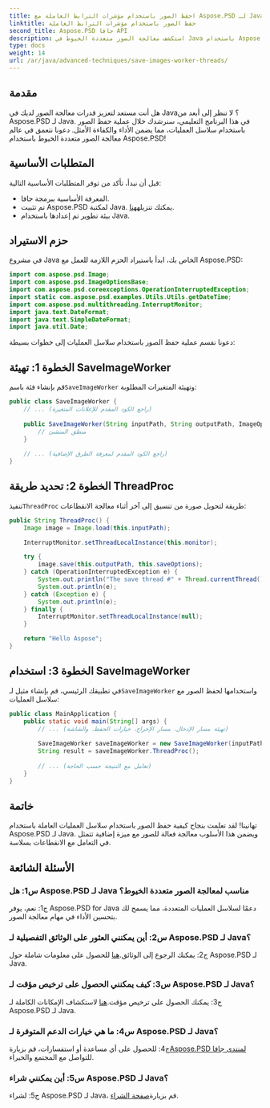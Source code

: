 ```yaml
---
title: احفظ الصور باستخدام مؤشرات الترابط العاملة مع Aspose.PSD لـ Java
linktitle: حفظ الصور باستخدام مؤشرات الترابط العاملة
second_title: Aspose.PSD جافا API
description: استكشف معالجة الصور متعددة الخيوط في Java باستخدام Aspose.PSD. تعلم كيفية حفظ الصور بكفاءة باستخدام سلاسل العمليات.
type: docs
weight: 14
url: /ar/java/advanced-techniques/save-images-worker-threads/
---
```

## مقدمة

هل أنت مستعد لتعزيز قدرات معالجة الصور لديك في Java؟ لا تنظر إلى أبعد من Aspose.PSD لـ Java. في هذا البرنامج التعليمي، سنرشدك خلال عملية حفظ الصور باستخدام سلاسل العمليات، مما يضمن الأداء والكفاءة الأمثل. دعونا نتعمق في عالم معالجة الصور متعددة الخيوط باستخدام Aspose.PSD!

## المتطلبات الأساسية

قبل أن نبدأ، تأكد من توفر المتطلبات الأساسية التالية:

- المعرفة الأساسية ببرمجة جافا.
-  تم تثبيت Aspose.PSD لمكتبة Java. يمكنك تنزيله[هنا](https://releases.aspose.com/psd/java/).
- بيئة تطوير تم إعدادها باستخدام Java.

## حزم الاستيراد

في مشروع Java الخاص بك، ابدأ باستيراد الحزم اللازمة للعمل مع Aspose.PSD:

```java
import com.aspose.psd.Image;
import com.aspose.psd.ImageOptionsBase;
import com.aspose.psd.coreexceptions.OperationInterruptedException;
import static com.aspose.psd.examples.Utils.Utils.getDateTime;
import com.aspose.psd.multithreading.InterruptMonitor;
import java.text.DateFormat;
import java.text.SimpleDateFormat;
import java.util.Date;
```

دعونا نقسم عملية حفظ الصور باستخدام سلاسل العمليات إلى خطوات بسيطة:

## الخطوة 1: تهيئة SaveImageWorker

 قم بإنشاء فئة باسم`SaveImageWorker` وتهيئة المتغيرات المطلوبة:

```java
public class SaveImageWorker {
    // ... (راجع الكود المقدم للإعلانات المتغيرة)
    
    public SaveImageWorker(String inputPath, String outputPath, ImageOptionsBase saveOptions, InterruptMonitor monitor) {
        // منطق المنشئ
    }
    
    // ... (راجع الكود المقدم لمعرفة الطرق الإضافية)
}
```

## الخطوة 2: تحديد طريقة ThreadProc

 تنفيذ`ThreadProc` طريقة لتحويل صورة من تنسيق إلى آخر أثناء معالجة الانقطاعات:

```java
public String ThreadProc() {
    Image image = Image.load(this.inputPath);

    InterruptMonitor.setThreadLocalInstance(this.monitor);

    try {
        image.save(this.outputPath, this.saveOptions);
    } catch (OperationInterruptedException e) {
        System.out.println("The save thread #" + Thread.currentThread().getId() + " finishes at " + getDateTime().toString());
        System.out.println(e);
    } catch (Exception e) {
        System.out.println(e);
    } finally {
        InterruptMonitor.setThreadLocalInstance(null);
    }

    return "Hello Aspose";
}
```

## الخطوة 3: استخدام SaveImageWorker

 في تطبيقك الرئيسي، قم بإنشاء مثيل لـ`SaveImageWorker` واستخدامها لحفظ الصور مع سلاسل العمليات:

```java
public class MainApplication {
    public static void main(String[] args) {
        // ... (تهيئة مسار الإدخال، مسار الإخراج، خيارات الحفظ، والشاشة)
        
        SaveImageWorker saveImageWorker = new SaveImageWorker(inputPath, outputPath, saveOptions, monitor);
        String result = saveImageWorker.ThreadProc();
        
        // ... (تعامل مع النتيجة حسب الحاجة)
    }
}
```

## خاتمة

تهانينا! لقد تعلمت بنجاح كيفية حفظ الصور باستخدام سلاسل العمليات العاملة باستخدام Aspose.PSD لـ Java. ويضمن هذا الأسلوب معالجة فعالة للصور مع ميزة إضافية تتمثل في التعامل مع الانقطاعات بسلاسة.

## الأسئلة الشائعة

### س1: هل Aspose.PSD لـ Java مناسب لمعالجة الصور متعددة الخيوط؟

ج1: نعم، يوفر Aspose.PSD for Java دعمًا لسلاسل العمليات المتعددة، مما يسمح لك بتحسين الأداء في مهام معالجة الصور.

### س2: أين يمكنني العثور على الوثائق التفصيلية لـ Aspose.PSD لـ Java؟

 ج2: يمكنك الرجوع إلى الوثائق.[هنا](https://reference.aspose.com/psd/java/) للحصول على معلومات شاملة حول Aspose.PSD لـ Java.

### س3: كيف يمكنني الحصول على ترخيص مؤقت لـ Aspose.PSD لـ Java؟

 ج3: يمكنك الحصول على ترخيص مؤقت.[هنا](https://purchase.aspose.com/temporary-license/) لاستكشاف الإمكانات الكاملة لـ Aspose.PSD لـ Java.

### س4: ما هي خيارات الدعم المتوفرة لـ Aspose.PSD لـ Java؟

 ج4: للحصول على أي مساعدة أو استفسارات، قم بزيارة[Aspose.PSD لمنتدى جافا](https://forum.aspose.com/c/psd/34) للتواصل مع المجتمع والخبراء.

### س5: أين يمكنني شراء Aspose.PSD لـ Java؟

 ج5: لشراء Aspose.PSD لـ Java، قم بزيارة[صفحة الشراء](https://purchase.aspose.com/buy).